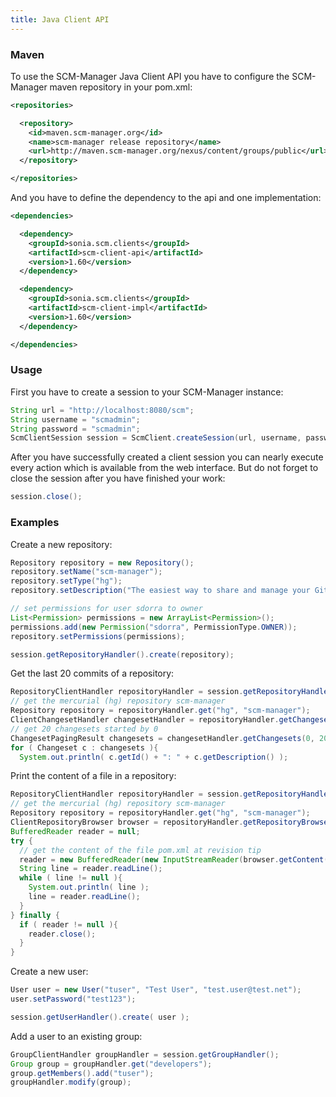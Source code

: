 ```yaml
---
title: Java Client API
---
```


### Maven

To use the SCM-Manager Java Client API you have to configure the
SCM-Manager maven repository in your pom.xml:

```xml
<repositories>

  <repository>
    <id>maven.scm-manager.org</id>
    <name>scm-manager release repository</name>
    <url>http://maven.scm-manager.org/nexus/content/groups/public</url>
  </repository>

</repositories>
```

And you have to define the dependency to the api and one implementation:

```xml
<dependencies>

  <dependency>
    <groupId>sonia.scm.clients</groupId>
    <artifactId>scm-client-api</artifactId>
    <version>1.60</version>
  </dependency>

  <dependency>
    <groupId>sonia.scm.clients</groupId>
    <artifactId>scm-client-impl</artifactId>
    <version>1.60</version>
  </dependency>

</dependencies>
```

### Usage

First you have to create a session to your SCM-Manager instance:

```java
String url = "http://localhost:8080/scm";
String username = "scmadmin";
String password = "scmadmin";
ScmClientSession session = ScmClient.createSession(url, username, password);
```

After you have successfully created a client session you can nearly
execute every action which is available from the web interface. But do
not forget to close the session after you have finished your work:

```java
session.close();
```

### Examples

Create a new repository:

```java
Repository repository = new Repository();
repository.setName("scm-manager");
repository.setType("hg");
repository.setDescription("The easiest way to share and manage your Git, Mercurial and Subversion repositories over http.");

// set permissions for user sdorra to owner
List<Permission> permissions = new ArrayList<Permission>();
permissions.add(new Permission("sdorra", PermissionType.OWNER));
repository.setPermissions(permissions);

session.getRepositoryHandler().create(repository);
```

Get the last 20 commits of a repository:

```java
RepositoryClientHandler repositoryHandler = session.getRepositoryHandler();
// get the mercurial (hg) repository scm-manager
Repository repository = repositoryHandler.get("hg", "scm-manager");
ClientChangesetHandler changesetHandler = repositoryHandler.getChangesetHandler(repository);
// get 20 changesets started by 0
ChangesetPagingResult changesets = changesetHandler.getChangesets(0, 20);
for ( Changeset c : changesets ){
  System.out.println( c.getId() + ": " + c.getDescription() );
```

Print the content of a file in a repository:

```java
RepositoryClientHandler repositoryHandler = session.getRepositoryHandler();
// get the mercurial (hg) repository scm-manager
Repository repository = repositoryHandler.get("hg", "scm-manager");
ClientRepositoryBrowser browser = repositoryHandler.getRepositoryBrowser(repository);
BufferedReader reader = null;
try {
  // get the content of the file pom.xml at revision tip
  reader = new BufferedReader(new InputStreamReader(browser.getContent("tip", "pom.xml")));
  String line = reader.readLine();
  while ( line != null ){
    System.out.println( line );
    line = reader.readLine();
  }
} finally {
  if ( reader != null ){
    reader.close();
  }
}
```

Create a new user:

```java
User user = new User("tuser", "Test User", "test.user@test.net");
user.setPassword("test123");

session.getUserHandler().create( user );
```

Add a user to an existing group:

```java
GroupClientHandler groupHandler = session.getGroupHandler();
Group group = groupHandler.get("developers");
group.getMembers().add("tuser");
groupHandler.modify(group);
```
